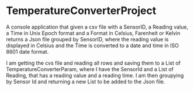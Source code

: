 # TemperatureConverterProject

A console application that given a csv file with a SensorID, a Reading value, a Time in Unix Epoch format and a Format in Celsius, Farenheit or Kelvin returns a Json
file grouped by SensorID, where the reading value is displayed in Celsius and the Time is converted to a date and time in ISO 8601 date format.

I am getting the cvs file and reading all rows and saving them to a List of TemperatureConverterParam, where I have the SensorId and a List of Reading, that has a 
reading value and a reading time. I am then groupying by Sensor Id and returning a new List to be added to the Json file. 
